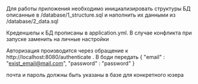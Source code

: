 Для работы приложения необходимо инициализировать структуры БД описанные в /database/1_structure.sql и наполнить их данными из /database/2_data.sql

Креденшелы к БД прописаны в application.yml. В случае конфликта при запуске заменить на личные настройки

Авторизация производится через обращение к http://localhost:8080/authenticate . В боди передать 
{
"email" : "exist_email@mail.com",
"password" : "password" 
}

почта и пароль должны быть указаны в базе для конкретного юзера 